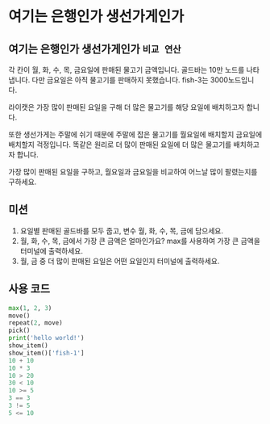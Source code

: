 # 여기는 은행인가 생선가게인가

## 여기는 은행인가 생선가게인가 `비교 연산`

각 칸이 월, 화, 수, 목, 금요일에 판매된 물고기 금액입니다. 골드바는 10만 노드를 나타냅니다. 다만 금요일은 아직 물고기를 판매하지 못했습니다. fish-3는 3000노드입니다. 

라이캣은 가장 많이 판매된 요일을 구해 더 많은 물고기를 해당 요일에 배치하고자 합니다. 

또한 생선가게는 주말에 쉬기 때문에 주말에 잡은 물고기를 월요일에 배치할지 금요일에 배치할지 걱정입니다. 똑같은 원리로 더 많이 판매된 요일에 더 많은 물고기를 배치하고자 합니다.

가장 많이 판매된 요일을 구하고, 월요일과 금요일을 비교하여 어느날 많이 팔렸는지를 구하세요.


## 미션

1. 요일별 판매된 골드바를 모두 줍고, 변수 월, 화, 수, 목, 금에 담으세요.
2. 월, 화, 수, 목, 금에서 가장 큰 금액은 얼마인가요? max를 사용하여 가장 큰 금액을 터미널에 출력하세요.
3. 월, 금 중 더 많이 판매된 요일은 어떤 요일인지 터미널에 출력하세요.

## 사용 코드

```python
max(1, 2, 3)
move()
repeat(2, move)
pick()
print('hello world!')
show_item()
show_item()['fish-1']
10 + 10
10 * 3
10 > 20
30 < 10
10 >= 5
3 == 3
3 != 5
5 <= 10
```